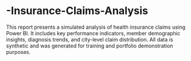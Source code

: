 # -Insurance-Claims-Analysis
This report presents a simulated analysis of health insurance claims using Power BI. It includes key performance indicators, member demographic insights, diagnosis trends, and city-level claim distribution. All data is synthetic and was generated for training and portfolio demonstration purposes.
